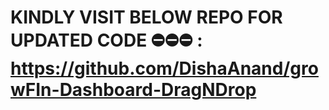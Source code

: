 # KINDLY VISIT BELOW REPO FOR UPDATED CODE ⛔️⛔️⛔️ :  https://github.com/DishaAnand/growFIn-Dashboard-DragNDrop
